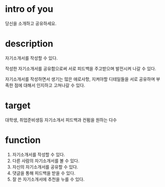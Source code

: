 # intro of you

당신을 소개하고 공유하세요.

# description

자기소개서를 작성할 수 있다.

작성한 자기소개서를 공유함으로써 서로 피드백을 주고받으며 발전시켜 나갈 수 있다.

자기소개서를 작성하면서 생기는 많은 애로사항, 지켜야할 디테일들을 서로 공유하며
부족한 점에 대해서 인지하고 고쳐나갈 수 있다.

# target

대학생, 취업준비생등 자기소개서 피드백과 컨펌을 원하는 다수

# function

1. 자기소개서를 작성할 수 있다.
2. 다른 사람의 자기소개서를 볼 수 있다.
3. 자신의 자기소개서를 공유할 수 있다.
4. 댓글을 통해 피드백을 받을 수 있다.
5. 잘 쓴 자기소개서에 추천을 누를 수 있다.

